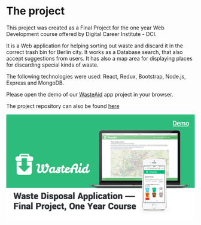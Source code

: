 # The project

This project was created as a Final Project for the one year Web Development course offered by Digital Career Institute - DCI.

It is a Web application for helping sorting out waste and discard it in the correct trash bin for Berlin city. It works as a Database search, that also accept suggestions from users. It has also a map area for displaying places for discarding special kinds of waste.

The following technologies were used: React, Redux, Bootstrap, Node.js, Express and MongoDB.

Please open the demo of our [WasteAid](https://uploading-recycling-frontend.herokuapp.com/) app project in your browser.

The project repository can also be found [here](https://github.com/arodriguezge/WasteAid)

![Screenshot: App Presentation](./public/images/app-presentation.png)
